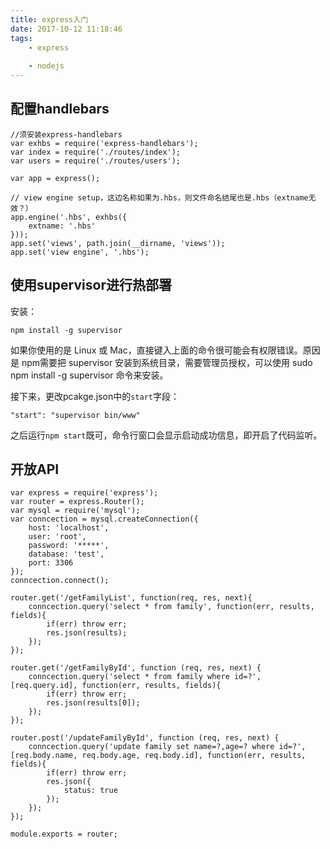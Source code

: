 ```yaml
---
title: express入门
date: 2017-10-12 11:18:46
tags: 
    - express
    
    - nodejs
---
```


## 配置handlebars

```
//须安装express-handlebars
var exhbs = require('express-handlebars');
var index = require('./routes/index');
var users = require('./routes/users');

var app = express();

// view engine setup，这边名称如果为.hbs，则文件命名结尾也是.hbs（extname无效？）
app.engine('.hbs', exhbs({
    extname: '.hbs'
}));
app.set('views', path.join(__dirname, 'views'));
app.set('view engine', '.hbs');
```

## 使用supervisor进行热部署

安装：

```
npm install -g supervisor
```

如果你使用的是 Linux 或 Mac，直接键入上面的命令很可能会有权限错误。原因是 npm需要把 supervisor 安装到系统目录，需要管理员授权，可以使用 sudo npm install -g supervisor 命令来安装。

接下来，更改pcakge.json中的`start`字段：

```
"start": "supervisor bin/www"
```

之后运行`npm start`既可，命令行窗口会显示启动成功信息，即开启了代码监听。

## 开放API

```
var express = require('express');
var router = express.Router();
var mysql = require('mysql');
var conncection = mysql.createConnection({
    host: 'localhost',
    user: 'root',
    password: '*****',
    database: 'test',
    port: 3306
});
conncection.connect();

router.get('/getFamilyList', function(req, res, next){
    conncection.query('select * from family', function(err, results, fields){
        if(err) throw err;
        res.json(results);
    });
});

router.get('/getFamilyById', function (req, res, next) {
    conncection.query('select * from family where id=?', [req.query.id], function(err, results, fields){
        if(err) throw err;
        res.json(results[0]);
    });
});

router.post('/updateFamilyById', function (req, res, next) {
    conncection.query('update family set name=?,age=? where id=?', [req.body.name, req.body.age, req.body.id], function(err, results, fields){
        if(err) throw err;
        res.json({
            status: true
        });
    });
});

module.exports = router;
```
  